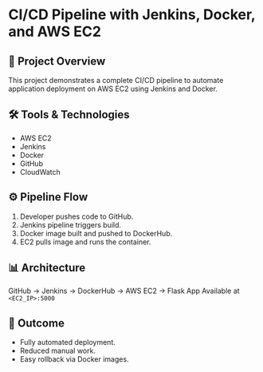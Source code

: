 # CI/CD Pipeline with Jenkins, Docker, and AWS EC2

## 📌 Project Overview
This project demonstrates a complete CI/CD pipeline to automate application deployment on AWS EC2 using Jenkins and Docker.

## 🛠 Tools & Technologies
- AWS EC2
- Jenkins
- Docker
- GitHub
- CloudWatch

## ⚙️ Pipeline Flow
1. Developer pushes code to GitHub.
2. Jenkins pipeline triggers build.
3. Docker image built and pushed to DockerHub.
4. EC2 pulls image and runs the container.

## 📊 Architecture
GitHub → Jenkins → DockerHub → AWS EC2 → Flask App Available at `<EC2_IP>:5000`

## 🚀 Outcome
- Fully automated deployment.
- Reduced manual work.
- Easy rollback via Docker images.

